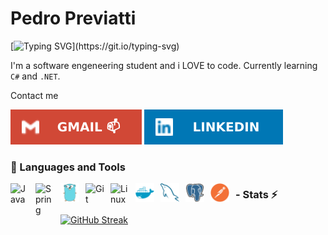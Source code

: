 # Pedro Previatti 
[![Typing SVG](https://readme-typing-svg.demolab.com?font=Fira+Code&pause=1000&random=false&width=435&height=30&lines=Backend+Developer;Still+got+lots+to+learn.)](https://git.io/typing-svg)

I'm a software engeneering student and i LOVE to code. Currently learning `C#` and `.NET`. 

Contact me 
<p align="left">
  <a href="mailto:pvlpreviatti@gmail.com"><img src="https://raw.githubusercontent.com/PROxZIMA/PROxZIMA/master/src/social/gmail.svg" alt="gmail"></a>
  <a target="_blank" href="https://www.linkedin.com/in/pedropreviatti/"><img src="https://raw.githubusercontent.com/PROxZIMA/PROxZIMA/master/src/social/linkedin.svg" alt="pratik-pingale"/></a>
</p>


### 🧰 Languages and Tools

<img align="left" alt="Java" width="30px" style="padding-right:10px;" src="https://cdn.jsdelivr.net/gh/devicons/devicon/icons/java/java-original.svg"/>
<img align="left" alt="Spring" width="30px" style="padding-right:10px;" src="https://cdn.jsdelivr.net/gh/devicons/devicon/icons/spring/spring-original.svg" />
<img align="left" alt="Golang" width="30px" style="padding-right:10px;" src="https://github.com/devicons/devicon/blob/v2.16.0/icons/go/go-original.svg" />
<img align="left" alt="Git" width="30px" style="padding-right:10px;" src="https://cdn.jsdelivr.net/gh/devicons/devicon/icons/git/git-original.svg" />
<img align="left" alt="Linux" width="30px" style="padding-right:10px;" src="https://cdn.jsdelivr.net/gh/devicons/devicon/icons/linux/linux-original.svg" />
<img align="left" alt="Docker" width="30px" style="padding-right:10px;" src="https://github.com/devicons/devicon/blob/v2.16.0/icons/docker/docker-plain.svg" />
<img align="left" alt="MySql" width="30px" style="padding-right:10px;" src="https://github.com/devicons/devicon/blob/v2.16.0/icons/mysql/mysql-original.svg" />
<img align="left" alt="Postgres" width="30px" style="padding-right:10px;" src="https://github.com/devicons/devicon/blob/v2.16.0/icons/postgresql/postgresql-original.svg" />
<img align="left" alt="Postman" width="30px" style="padding-right:10px;" src="https://github.com/devicons/devicon/blob/v2.16.0/icons/postman/postman-original.svg" />

### - Stats ⚡️
<a href="https://git.io/streak-stats"><img src="https://streak-stats.demolab.com?user=Pedro-Previatti&theme=dracula&text_color=36BCF7FF&hide_border=true" alt="GitHub Streak" /></a>

